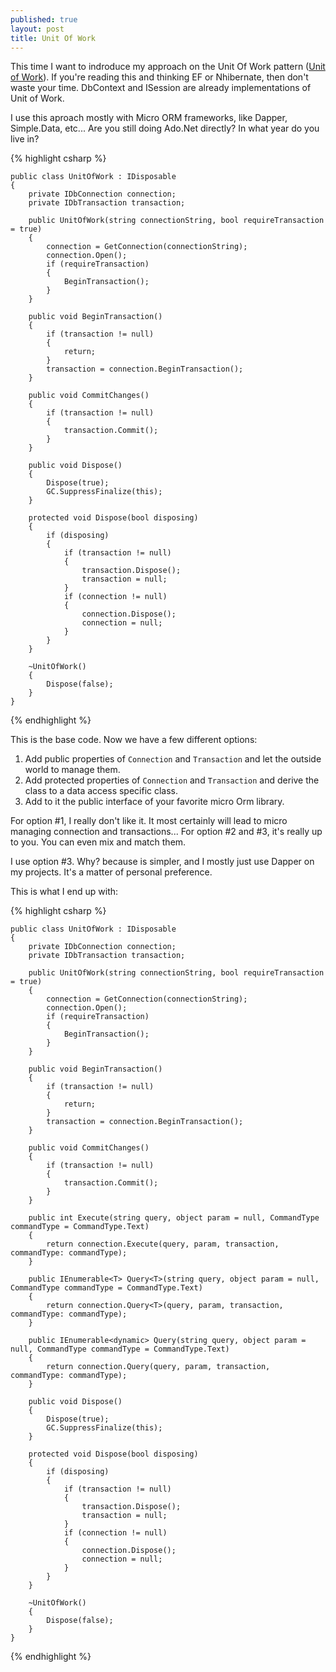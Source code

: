 ```yaml
---
published: true
layout: post
title: Unit Of Work
---
```


This time I want to indroduce my approach on the Unit Of Work pattern ([Unit of Work](http://martinfowler.com/eaaCatalog/unitOfWork.html)).
If you're reading this and thinking EF or Nhibernate, then don't waste your time. DbContext and ISession are already implementations of Unit of Work.

I use this aproach mostly with Micro ORM frameworks, like Dapper, Simple.Data, etc...
Are you still doing Ado.Net directly? In what year do you live in?

{% highlight csharp %}

    public class UnitOfWork : IDisposable
    {
        private IDbConnection connection;
        private IDbTransaction transaction;

        public UnitOfWork(string connectionString, bool requireTransaction = true)
        {
            connection = GetConnection(connectionString);
            connection.Open();
            if (requireTransaction)
            {
                BeginTransaction();
            }
        }

        public void BeginTransaction()
        {
            if (transaction != null)
            {
                return;
            }
            transaction = connection.BeginTransaction();
        }

        public void CommitChanges()
        {
            if (transaction != null)
            {
                transaction.Commit();
            }
        }

        public void Dispose()
        {
            Dispose(true);
            GC.SuppressFinalize(this);
        }

        protected void Dispose(bool disposing)
        {
            if (disposing)
            {
                if (transaction != null)
                {
                    transaction.Dispose();
                    transaction = null;
                }
                if (connection != null)
                {
                    connection.Dispose();
                    connection = null;
                }
            }
        }

        ~UnitOfWork()
        {
            Dispose(false);
        }
    }
{% endhighlight %}

This is the base code. Now we have a few different options:
1. Add public properties of `Connection` and `Transaction` and let the outside world to manage them.
2. Add protected properties of `Connection` and `Transaction` and derive the class to a data access specific class.
3. Add to it the public interface of your favorite micro Orm library.

For option \#1, I really don't like it. It most certainly will lead to micro managing connection and transactions...
For option \#2 and \#3, it's really up to you. You can even mix and match them.

I use option \#3. Why? because is simpler, and I mostly just use Dapper on my projects. It's a matter of personal preference.

This is what I end up with:

{% highlight csharp %}

    public class UnitOfWork : IDisposable
    {
        private IDbConnection connection;
        private IDbTransaction transaction;

        public UnitOfWork(string connectionString, bool requireTransaction = true)
        {
            connection = GetConnection(connectionString);
            connection.Open();
            if (requireTransaction)
            {
                BeginTransaction();
            }
        }

        public void BeginTransaction()
        {
            if (transaction != null)
            {
                return;
            }
            transaction = connection.BeginTransaction();
        }

        public void CommitChanges()
        {
            if (transaction != null)
            {
                transaction.Commit();
            }
        }

        public int Execute(string query, object param = null, CommandType commandType = CommandType.Text)
        {
            return connection.Execute(query, param, transaction, commandType: commandType);
        }

        public IEnumerable<T> Query<T>(string query, object param = null, CommandType commandType = CommandType.Text)
        {
            return connection.Query<T>(query, param, transaction, commandType: commandType);
        }

        public IEnumerable<dynamic> Query(string query, object param = null, CommandType commandType = CommandType.Text)
        {
            return connection.Query(query, param, transaction, commandType: commandType);
        }

        public void Dispose()
        {
            Dispose(true);
            GC.SuppressFinalize(this);
        }

        protected void Dispose(bool disposing)
        {
            if (disposing)
            {
                if (transaction != null)
                {
                    transaction.Dispose();
                    transaction = null;
                }
                if (connection != null)
                {
                    connection.Dispose();
                    connection = null;
                }
            }
        }

        ~UnitOfWork()
        {
            Dispose(false);
        }
    }
{% endhighlight %}